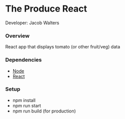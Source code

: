 # The Produce React

Developer: Jacob Walters

### Overview

React app that displays tomato (or other fruit/veg) data

### Dependencies

* [Node](https://nodejs.org/en/)
* [React](https://reactjs.org/)

### Setup

* npm install
* npm run start
* npm run build (for production)
